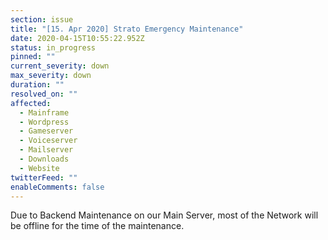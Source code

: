 ```yaml
---
section: issue
title: "[15. Apr 2020] Strato Emergency Maintenance"
date: 2020-04-15T10:55:22.952Z
status: in_progress
pinned: ""
current_severity: down
max_severity: down
duration: ""
resolved_on: ""
affected:
  - Mainframe
  - Wordpress
  - Gameserver
  - Voiceserver
  - Mailserver
  - Downloads
  - Website
twitterFeed: ""
enableComments: false
---
```



Due to Backend Maintenance on our Main Server, most of the Network will be offline for the time of the maintenance.